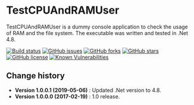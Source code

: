 TestCPUAndRAMUser
====================================

TestCPUAndRAMUser is a dummy console application to check the usage of RAM and the file system.
The executable was written and tested in .Net 4.8.

[![Build status](https://ci.appveyor.com/api/projects/status/44ldepde0u45e1oy?svg=true)](https://ci.appveyor.com/project/SeppPenner/testcpuandramuser)
[![GitHub issues](https://img.shields.io/github/issues/SeppPenner/TestCPUAndRAMUser.svg)](https://github.com/SeppPenner/TestCPUAndRAMUser/issues)
[![GitHub forks](https://img.shields.io/github/forks/SeppPenner/TestCPUAndRAMUser.svg)](https://github.com/SeppPenner/TestCPUAndRAMUser/network)
[![GitHub stars](https://img.shields.io/github/stars/SeppPenner/TestCPUAndRAMUser.svg)](https://github.com/SeppPenner/TestCPUAndRAMUser/stargazers)
[![GitHub license](https://img.shields.io/badge/license-AGPL-blue.svg)](https://raw.githubusercontent.com/SeppPenner/TestCPUAndRAMUser/master/License.txt)
[![Known Vulnerabilities](https://snyk.io/test/github/SeppPenner/TestCPUAndRAMUser/badge.svg)](https://snyk.io/test/github/SeppPenner/TestCPUAndRAMUser)

Change history
--------------

* **Version 1.0.0.1 (2019-05-06)** : Updated .Net version to 4.8.
* **Version 1.0.0.0 (2017-02-19)** : 1.0 release.

